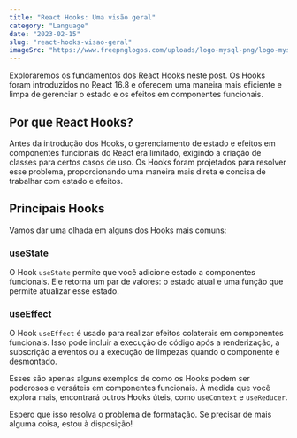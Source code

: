 ```yaml
---
title: "React Hooks: Uma visão geral"
category: "Language"
date: "2023-02-15"
slug: "react-hooks-visao-geral"
imageSrc: "https://www.freepnglogos.com/uploads/logo-mysql-png/logo-mysql-mysql-logo-png-transparent-svg-vector-bie-supply-2.png"
---
```


Exploraremos os fundamentos dos React Hooks neste post. Os Hooks foram introduzidos no React 16.8 e oferecem uma maneira mais eficiente e limpa de gerenciar o estado e os efeitos em componentes funcionais.

## Por que React Hooks?

Antes da introdução dos Hooks, o gerenciamento de estado e efeitos em componentes funcionais do React era limitado, exigindo a criação de classes para certos casos de uso. Os Hooks foram projetados para resolver esse problema, proporcionando uma maneira mais direta e concisa de trabalhar com estado e efeitos.

## Principais Hooks

Vamos dar uma olhada em alguns dos Hooks mais comuns:

### useState

O Hook `useState` permite que você adicione estado a componentes funcionais. Ele retorna um par de valores: o estado atual e uma função que permite atualizar esse estado.

### useEffect

O Hook `useEffect` é usado para realizar efeitos colaterais em componentes funcionais. Isso pode incluir a execução de código após a renderização, a subscrição a eventos ou a execução de limpezas quando o componente é desmontado.

Esses são apenas alguns exemplos de como os Hooks podem ser poderosos e versáteis em componentes funcionais. À medida que você explora mais, encontrará outros Hooks úteis, como `useContext` e `useReducer`.

Espero que isso resolva o problema de formatação. Se precisar de mais alguma coisa, estou à disposição!
